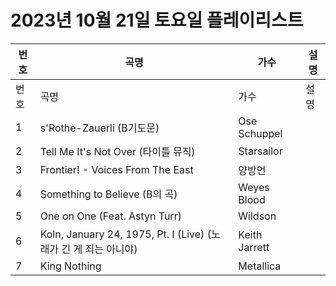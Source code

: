 # 2023년 10월 21일 토요일 플레이리스트

| 번호 | 곡명 | 가수 | 설명 |
|------|------|------|------|
| 번호 | 곡명 | 가수 | 설명 |
| 1 | s'Rothe-Zauerli (B기도문) | Ose Schuppel |  |
| 2 | Tell Me It's Not Over (타이틀 뮤직) | Starsailor |  |
| 3 | Frontier! - Voices From The East | 양방언 |  |
| 4 | Something to Believe (B의 곡) | Weyes Blood |  |
| 5 | One on One (Feat. Astyn Turr) | Wildson |  |
| 6 | Koln, January 24, 1975, Pt. I (Live) (노래가 긴 게 죄는 아니야) | Keith Jarrett |  |
| 7 | King Nothing | Metallica |  |
